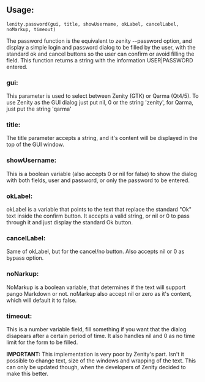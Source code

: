 ## Usage:
```
lenity.password(gui, title, showUsername, okLabel, cancelLabel, noMarkup, timeout)
```
The password function is the equivalent to zenity --password option, and display a simple login and password dialog to be filled by the user, with the standard ok and cancel buttons so the user can confirm or avoid filling the field. This function returns a string with the information USER|PASSWORD entered.

### gui:
This parameter is used to select between Zenity (GTK) or Qarma (Qt4/5). To use Zenity as the GUI dialog just put nil, 0 or the string 'zenity', for Qarma, just put the string 'qarma'

### title:
The title parameter accepts a string, and it's content will be displayed in the top of the GUI window.

### showUsername:
This is a boolean variable (also accepts 0 or nil for false) to show the dialog with both fields, user and password, or only the password to be entered.

### okLabel:
okLabel is a variable that points to the text that replace the standard "Ok" text inside the confirm button. It accepts a valid string, or nil or 0 to pass through it and just display the standard Ok button.

### cancelLabel:
Same of okLabel, but for the cancel/no button. Also accepts nil or 0 as bypass option.

### noNarkup:
NoMarkup is a boolean variable, that determines if the text will support pango Markdown or not. noMarkup also accept nil or zero as it's content, which will default it to false.

### timeout:
This is a number variable field, fill something if you want that the dialog disapears after a certain period of time. It also handles nil and 0 as no time limit for the form to be filled.


**IMPORTANT:** This implementation is very poor by Zenity's part. Isn't it possible to change text, size of the windows and wrapping of the text. This can only be updated though, when the developers of Zenity decided to make this better.
